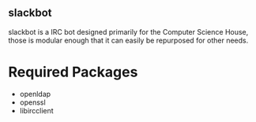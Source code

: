 slackbot
--------

slackbot is a IRC bot designed primarily for the Computer Science House, 
those is modular enough that it can easily be repurposed for other needs. 

Required Packages
=================
- openldap
- openssl 
- libircclient 
